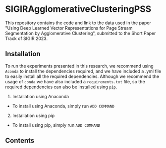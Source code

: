 # SIGIRAgglomerativeClusteringPSS

This repository contains the code and link to the data used in the paper "Using Deep Learned Vector Representations for Page Stream Segmentation by Agglomerative Clustering", submitted to the Short Paper Track of SIGIR 2023.

## Installation

To run the experiments presented in this research, we recommend using `Aconda` to install the dependencies required, and we have included a .yml file to easily install all the required dependencies. Although we recommend the usage of `conda` we have also included a `requirements.txt` file, so the required dependencies can also be installed using  `pip`.

1. Installation using Anaconda
  - To install using Anaconda, simply run `ADD COMMAND`

2. Installation using pip
  - To install using pip, simply run `ADD COMMAND`
  
  
 ## Contents

